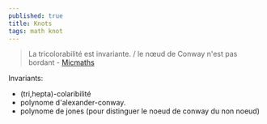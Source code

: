 ```yaml
---
published: true
title: Knots
tags: math knot
---
```

> La tricolorabilité est invariante. / le nœud de Conway n'est pas bordant - [Micmaths](https://www.youtube.com/watch?v=gz-MN3s-jcQ)

Invariants:
- (tri,hepta)-colaribilité
- polynome d'alexander-conway.
- polynome de jones (pour distinguer le noeud de conway du non noeud)
